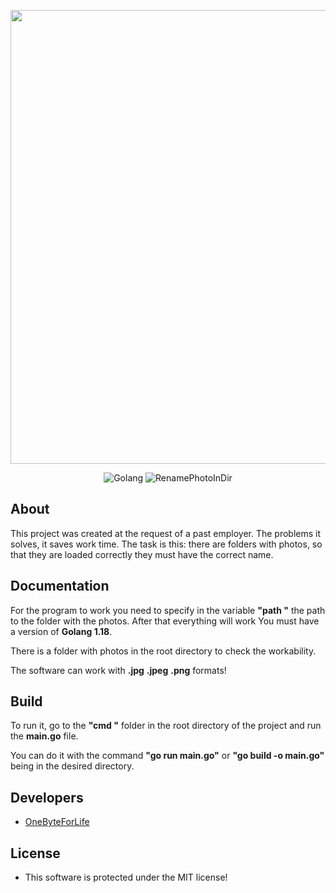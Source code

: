 <p align="center">
      <img src="https://techcult.com/wp-content/uploads/2022/03/Best-Free-File-Rename-Software-for-Windows-1024x683.jpg" width="726">
</p>

<p align="center">
   <img src="https://img.shields.io/badge/Golang-version%201.18-blue" alt="Golang">
   <img src="https://img.shields.io/badge/RenamePhotoInDir-version%201.0-blue" alt="RenamePhotoInDir">
</p>


## About

This project was created at the request of a past employer. The problems it solves, it saves work time. The task is this: there are folders with photos, so that they are loaded correctly they must have the correct name. 

## Documentation

For the program to work you need to specify in the variable **"path "** the path to the folder with the photos. After that everything will work You must have a version of **Golang 1.18**.

There is a folder with photos in the root directory to check the workability.

The software can work with **.jpg** **.jpeg** **.png** formats!

## Build

To run it, go to the **"cmd "** folder in the root directory of the project and run the **main.go** file.

You can do it with the command **"go run main.go"** or **"go build -o main.go"** being in the desired directory.

## Developers

- [OneByteForLife](https://github.com/OneByteForLife)

## License

- This software is protected under the MIT license!
